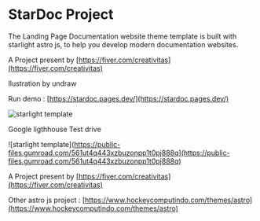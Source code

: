 # StarDoc Project

The Landing Page Documentation website theme template is built with starlight astro js, ​​to help you develop modern documentation websites.

A Project present by [https://fiver.com/creativitas](https://fiver.com/creativitas)

Ilustration by undraw

Run demo : [https://stardoc.pages.dev/](https://stardoc.pages.dev/)

![starlight template](https://public-files.gumroad.com/8ii5t5z89rbfv3754442wvns43l1)

Google ligthhouse Test drive

![starlight template](https://public-files.gumroad.com/561ut4q443xzbuzonpp1t0pj888q](https://public-files.gumroad.com/561ut4q443xzbuzonpp1t0pj888q)

A Project present by [https://fiver.com/creativitas](https://fiver.com/creativitas)

Other astro js project : 
[https://www.hockeycomputindo.com/themes/astro](https://www.hockeycomputindo.com/themes/astro)
